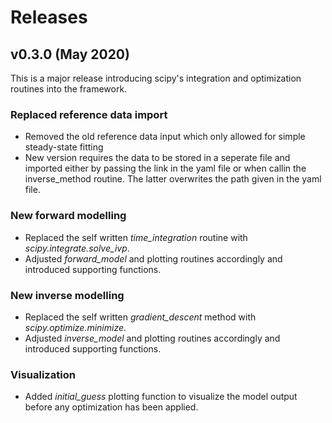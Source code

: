 # Releases

## v0.3.0 (May 2020)

This is a major release introducing scipy's integration and optimization routines into the framework.

### Replaced reference data import

* Removed the old reference data input which only allowed for simple 
  steady-state fitting
* New version requires the data to be stored in a seperate file and imported
  either by passing the link in the yaml file or when callin the inverse_method 
  routine. The latter overwrites the path given in the yaml file.

### New forward modelling

* Replaced the self written *time_integration* routine with *scipy.integrate.solve_ivp*.
* Adjusted *forward_model* and plotting routines accordingly and introduced supporting functions.

### New inverse modelling

* Replaced the self written *gradient_descent* method with *scipy.optimize.minimize*.
* Adjusted *inverse_model* and plotting routines accordingly and introduced supporting functions.

### Visualization

* Added *initial_guess* plotting function to visualize the model output before any optimization has been applied.